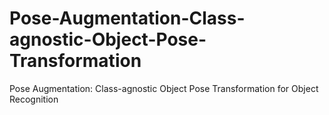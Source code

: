 # Pose-Augmentation-Class-agnostic-Object-Pose-Transformation
Pose Augmentation: Class-agnostic Object Pose Transformation for Object Recognition
